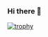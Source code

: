 ### Hi there 👋
[![trophy](https://github-profile-trophy.vercel.app/ClementGld=ryo-ma)](https://github.com/ryo-ma/github-profile-trophy)
<!--
**ClementGld/ClementGld** is a ✨ _special_ ✨ repository because its `README.md` (this file) appears on your GitHub profile.

Here are some ideas to get you started:

- 🔭 I’m currently working on ...
- 🌱 I’m currently learning ...
- 👯 I’m looking to collaborate on ...
- 🤔 I’m looking for help with ...
- 💬 Ask me about ...
- 📫 How to reach me: ...
- 😄 Pronouns: ...
- ⚡ Fun fact: ...
-->
